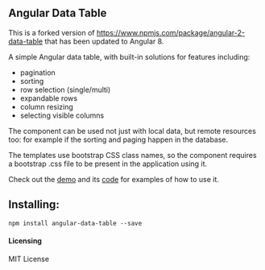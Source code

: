 ## Angular Data Table

This is a forked version of https://www.npmjs.com/package/angular-2-data-table that has been updated to Angular 8.

A simple Angular data table, with built-in solutions for features including:

- pagination
- sorting
- row selection (single/multi)
- expandable rows
- column resizing
- selecting visible columns

The component can be used not just with local data, but remote resources too: for example if the sorting and paging happen in the database.

The templates use bootstrap CSS class names, so the component requires a bootstrap .css file to be present in the application using it.

Check out the [demo](https://ggmod.github.io/angular-2-data-table-demo) and its [code](https://github.com/vdo2000/angular-data-table-demo) for examples of how to use it.

## Installing:

`npm install angular-data-table --save`

#### Licensing

MIT License
